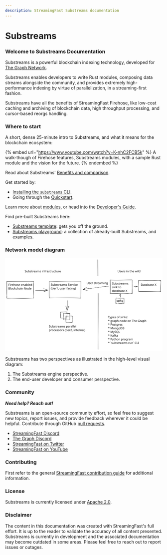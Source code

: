 ```yaml
---
description: StreamingFast Substreams documentation
---
```


# Substreams

### Welcome to Substreams Documentation

Substreams is a powerful blockchain indexing technology, developed for [The Graph Network](https://thegraph.com).

Substreams enables developers to write Rust modules, composing data streams alongside the community, and provides extremely high-performance indexing by virtue of parallelization, in a streaming-first fashion.

Substreams have all the benefits of StreamingFast Firehose, like low-cost caching and archiving of blockchain data, high throughput processing, and cursor-based reorgs handling.

### Where to start

A short, dense 25-minute intro to Substreams, and what it means for the blockchain ecosystem:

{% embed url="https://www.youtube.com/watch?v=K-nhC2FCB5k" %}
A walk-though of Firehose features, Substreams modules, with a sample Rust module and the vision for the future.
{% endembed %}

Read about Substreams' [Benefits and comparison](concept-and-fundamentals/benefits/).

Get started by:

* [Installing the `substreams` CLI](getting-started/installing-the-cli.md).
* Going through the [Quickstart](getting-started/quickstart.md).

Learn more about [modules](concepts-and-fundamentals/modules.md), or head into the [Developer's Guide](developers-guide/overview.md).

Find pre-built Substreams here:

* [Substreams template](https://github.com/streamingfast/substreams-template): gets you off the ground.
* [Substreams playground](https://github.com/streamingfast/substreams-playground): a collection of already-built Substreams, and examples.

### Network model diagram

<img src=".gitbook/assets/substreams.excalidraw (1).svg" alt="" class="gitbook-drawing">

Substreams has two perspectives as illustrated in the high-level visual diagram:

1. The Substreams engine perspective.
2. The end-user developer and consumer perspective.

### Community

_**Need help? Reach out!**_

Substreams is an open-source community effort, so feel free to suggest new topics, report issues, and provide feedback wherever it could be helpful. Contribute through GitHub [pull requests](https://docs.github.com/en/pull-requests/collaborating-with-pull-requests/proposing-changes-to-your-work-with-pull-requests/about-pull-requests).

* [StreamingFast Discord](https://discord.gg/mYPcRAzeVN)
* [The Graph Discord](https://discord.gg/vtvv7FP)
* [StreamingFast on Twitter](https://twitter.com/streamingfastio)
* [StreamingFast on YouTube](https://www.youtube.com/c/streamingfast)

### Contributing

First refer to the general [StreamingFast contribution guide](https://github.com/streamingfast/streamingfast/blob/master/CONTRIBUTING.md) for additional information.

### License

Substreams is currently licensed under [Apache 2.0](../LICENSE/).

### Disclaimer

The content in this documentation was created with StreamingFast's full effort. It is up to the reader to validate the accuracy of all content presented. Substreams is currently in development and the associated documentation may become outdated in some areas. Please feel free to reach out to report issues or outages.
